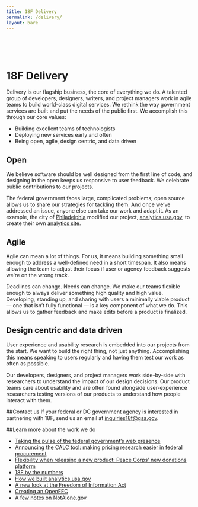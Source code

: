 ```yaml
---
title: 18F Delivery
permalink: /delivery/
layout: bare
---
```


<h1 style= "padding-top: 64px;"> 18F Delivery</h1>

Delivery is our flagship business, the core of everything we do. A talented group of developers, designers, writers, and project managers work in agile teams to build world-class digital services. We rethink the way government services are built and put the needs of the public first. We accomplish this through our core values:

- Building excellent teams of technologists
- Deploying new services early and often
- Being open, agile, design centric, and data driven

## Open
We believe software should be well designed from the first line of code, and designing in the open keeps us responsive to user feedback. We celebrate public contributions to our projects.

The federal government faces large, complicated problems; open source allows us to share our strategies for tackling them. And once we’ve addressed an issue, anyone else can take our work and adapt it. As an example, the city of [Philadelphia](http://phillyinnovates.com/2015/04/20/toward-unified-digital-analytics/) modified our project, [analytics.usa.gov](http://analytics.usa.gov), to create their own [analytics site](http://analytics.phila.gov/).

## Agile
Agile can mean a lot of things. For us, it means building something small enough to address a well-defined need in a short timespan. It also means allowing the team to adjust their focus if user or agency feedback suggests we're on the wrong track.

Deadlines can change. Needs can change. We make our teams flexible enough to always deliver something high quality and high value. Developing, standing up, and sharing with users a minimally viable product — one that isn’t fully functional — is a key component of what we do. This allows us to gather feedback and make edits before a product is finalized.

## Design centric and data driven
User experience and usability research is embedded into our projects from the start. We want to build the right thing, not just anything. Accomplishing this means speaking to users regularly and having them test our work as often as possible.

Our developers, designers, and project managers work side-by-side with researchers to understand the impact of our design decisions. Our product teams care about usability and are often found alongside user-experience researchers testing versions of our products to understand how people interact with them.

##Contact us
If your federal or DC government agency is interested in partnering with 18F, send us an email at <a href="mailto:inquiries18f@gsa.gov" itemprop="email"><i title= "email 18F"></i> inquiries18f@gsa.gov</a>.

##Learn more about the work we do
- [Taking the pulse of the federal government’s web presence](https://18f.gsa.gov/2015/06/02/taking-the-pulse-of-the-federal-governments-web-presence/)
- [Announcing the CALC tool: making pricing research easier in federal procurement](https://18f.gsa.gov/2015/05/12/announcing-the-calc-tool/)
- [Flexibility when releasing a new product: Peace Corps’ new donations platform](https://18f.gsa.gov/2015/04/09/flexibility-when-releasing-a-new-product-peace-corps-new-donation-platform/)
- [18F by the numbers](https://18f.gsa.gov/2015/03/19/18f-by-the-numbers/)
- [How we built analytics.usa.gov](https://18f.gsa.gov/2015/03/19/how-we-built-analytics-usa-gov/)
- [A new look at the Freedom of Information Act](https://18f.gsa.gov/2014/09/04/a-new-look-at-the-freedom-of-information-act/)
- [Creating an OpenFEC](https://18f.gsa.gov/2014/08/21/creating-an-open-fec/)
- [A few notes on NotAlone.gov](https://18f.gsa.gov/2014/05/09/a-few-notes-on-notalone-gov/)



<!-- Obfuscate our email -->
<div>
  <script>
    var parts = ["inquiries18f", "@", "gsa", ".gov"];
    var email = parts[0] + parts[1] + parts[2] + parts[3];
    document.getElementById("email").href = "mailto:" + email + "?Subject=Request%20For%20Client%20Services";
    document.getElementById("email").innerHTML = email;
  </script>
</div>
